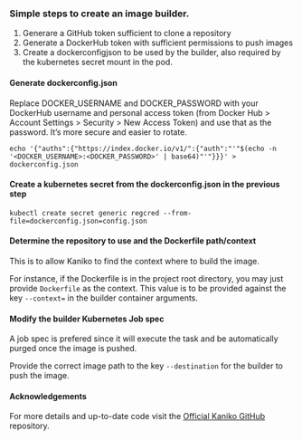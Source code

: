 ### Simple steps to create an image builder.

1. Generare a GitHub token sufficient to clone a repository
2. Generate a DockerHub token with sufficient permissions to push images
3. Create a dockerconfigjson to be used by the builder, also required by the kubernetes secret mount in the pod.

#### Generate dockerconfig.json
Replace DOCKER_USERNAME and DOCKER_PASSWORD with your DockerHub username and personal access token (from Docker Hub > Account Settings > Security > New Access Token) and use that as the password. It’s more secure and easier to rotate.

```
echo '{"auths":{"https://index.docker.io/v1/":{"auth":"'"$(echo -n '<DOCKER_USERNAME>:<DOCKER_PASSWORD>' | base64)"'"}}}' > dockerconfig.json
```
#### Create a kubernetes secret from the dockerconfig.json in the previous step

```
kubectl create secret generic regcred --from-file=dockerconfig.json=config.json
```

#### Determine the repository to use and the Dockerfile path/context

This is to allow Kaniko to find the context where to build the image.

For instance, if the Dockerfile is in the project root directory, you may just provide `Dockerfile` as the context. This value is to be provided against the key `--context=` in the builder container arguments.

#### Modify the builder Kubernetes Job spec
A job spec is prefered since it will execute the task and be automatically purged once the image is pushed.

Provide the correct image path to the key `--destination` for the builder to push the image.

#### Acknowledgements
For more details and up-to-date code visit the [Official Kaniko GitHub](https://github.com/GoogleContainerTools/kaniko?tab=readme-ov-file#running-kaniko-in-a-kubernetes-cluster) repository.